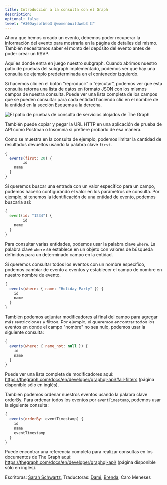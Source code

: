 ```yaml
---
title: Introducción a la consulta con el Graph
description: 
optional: false
tweet: "#30DaysofWeb3 @womenbuildweb3 ⛓"
---
```



Ahora que hemos creado un evento, debemos poder recuperar la información del evento para mostrarla en la página de detalles del mismo. También necesitamos saber el monto del depósito del evento antes de poder crear un RSVP.

Aquí es donde entra en juego nuestro subgraph. Cuando abrimos nuestro patio de pruebas del subgraph implementado, podemos ver que hay una consulta de ejemplo predeterminada en el contenedor izquierdo.

Si hacemos clic en el botón “reproducir” o “ejecutar”, podemos ver que esta consulta retorna una lista de datos en formato JSON con los mismos campos de nuestra consulta. Puede ver una lista completa de los campos que se pueden consultar para cada entidad haciendo clic en el nombre de la entidad en la sección Esquema a la derecha.

![El patio de pruebas de consulta de servicios alojados de The Graph](https://i.imgur.com/eYDRuF9.png)

También puede copiar y pegar la URL HTTP en una aplicación de prueba de API como Postman o Insomnia si prefiere probarlo de esa manera.

Como se muestra en la consulta de ejemplo, podemos limitar la cantidad de resultados devueltos usando la palabra clave `first`.

```javascript
{
  events(first: 20) {
        id
  	name
  }
}
```

Si queremos buscar una entrada con un valor específico para un campo, podemos hacerlo configurando el valor en los parámetros de consulta. Por ejemplo, si tenemos la identificación de una entidad de evento, podemos buscarla así:

```javascript
{
  event(id: "1234") {
        id
  	name
  }
}
```
Para consultar varias entidades, podemos usar la palabra clave `where`. La palabra clave `where` se establece en un objeto con valores de búsqueda definidos para un determinado campo en la entidad.

Si queremos consultar todos los eventos con un nombre específico, podemos cambiar de evento a eventos y establecer el campo de nombre en nuestro nombre de evento.

```javascript
{
  events(where: { name: "Holiday Party" }) {
    id
    name
  }
}
```

También podemos adjuntar modificadores al final del campo para agregar más restricciones y filtros. Por ejemplo, si queremos encontrar todos los eventos en donde el campo "nombre" no sea nulo, podemos usar la siguiente consulta:

```javascript
{
  events(where: { name_not: null }) {
    id
    name
  }
}
```
Puede ver una lista completa de modificadores aquí: https://thegraph.com/docs/en/developer/graphql-api/#all-filters (página disponible sólo en inglés).

También podemos ordenar nuestros eventos usando la palabra clave orderBy. Para ordenar todos los eventos por `eventTimestamp`, podemos usar la siguiente consulta:

```javascript
{
  events(orderBy: eventTimestamp) {
    id
    name
    eventTimestamp
  }
}
```

Puede encontrar una referencia completa para realizar consultas en los documentos de The Graph aquí: https://thegraph.com/docs/en/developer/graphql-api/ (página disponible sólo en inglés).

Escritoras: [Sarah Schwartz](https://twitter.com/schwartzswartz),
Traductoras: [Dami](https://twitter.com/dakitidami), [Brenda](https://twitter.com/engineerbrenda), Caro Meneses